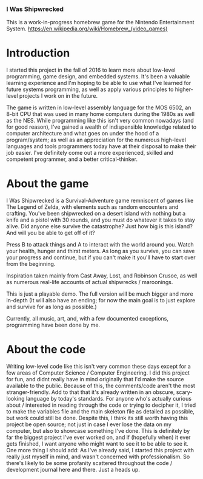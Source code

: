 ### I Was Shipwrecked

This is a work-in-progress homebrew game for the Nintendo Entertainment System.
https://en.wikipedia.org/wiki/Homebrew_(video_games)

# Introduction
I started this project in the fall of 2016 to learn more about low-level programming, game design, and embedded systems. It's been a valuable learning experience and I'm hoping to be able to use what I've learned for future systems programming, as well as apply various principles to higher-level projects I work on in the future.

The game is written in low-level assembly language for the MOS 6502, an 8-bit CPU that was used in many home computers during the 1980s as well as the NES. While programming like this isn't very common nowadays (and for good reason), I've gained a wealth of indispensible knowledge related to computer architecture and what goes on under the hood of a program/system; as well as an appreciation for the numerous high-level languages and tools programmers today have at their disposal to make their job easier. I've definitely come out a more experienced, skilled and competent programmer, and a better critical-thinker.

# About the game
I Was Shipwrecked is a Survival-Adventure game remniscent of games like The Legend of Zelda, with elements such as random encounters and crafting. You've been shipwrecked on a desert island with nothing but a knife and a pistol with 30 rounds, and you must do whatever it takes to stay alive. Did anyone else survive the catastrophe? Just how big is this island? And will you be able to get off of it?

Press B to attack things and A to interact with the world around you. Watch your health, hunger and thirst meters. As long as you survive, you can save your progress and continue, but if you can't make it you'll have to start over from the beginning.

Inspiration taken mainly from Cast Away, Lost, and Robinson Crusoe, as well as numerous real-life accounts of actual shipwrecks / maroonings.

This is just a playable demo. The full version will be much bigger and more in-depth (It will also have an ending; for now the main goal is to just explore and survive for as long as possible.)

Currently, all music, art, and, with a few documented exceptions, programming have been done by me.

# About the code
Writing low-level code like this isn't very common these days except for a few areas of Computer Science / Computer Engineering. I did this project for fun, and didnt really have in mind originally that I'd make the source available to the public. Because of this, the comments/code aren't the most stranger-friendly. Add to that that it's already written in an obscure, scary-looking language by today's standards. For anyone who's actually curious about / interested in reading through the code or trying to decipher it, I tried to make the variables file and the main skeleton file as detailed as possible, but work could still be done. Despite this, I think its still worth having this project be open source; not just in case I ever lose the data on my computer, but also to showcase something I've done. This is definitely by far the biggest project I've ever worked on, and if (hopefully when) it ever gets finished, I want anyone who might want to see it to be able to see it.
One more thing I should add: As I've already said, I started this project with really just myself in mind, and wasn't concerned with professionalism. So there's likely to be some profanity scattered throughout the code / development journal here and there. Just a heads up.